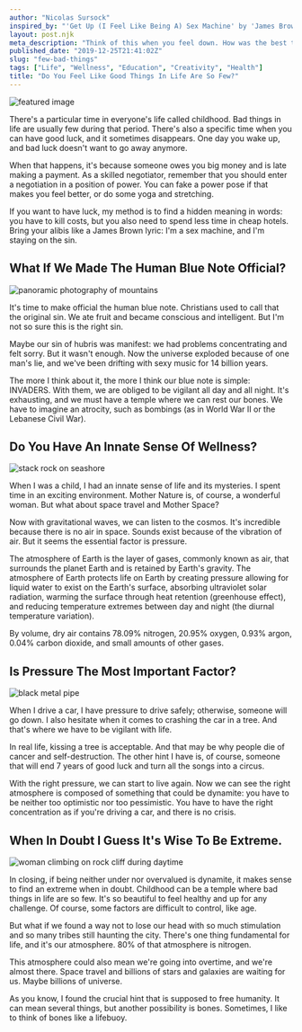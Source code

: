 ```yaml
---
author: "Nicolas Sursock"
inspired_by: "'Get Up (I Feel Like Being A) Sex Machine' by 'James Brown'"
layout: post.njk
meta_description: "Think of this when you feel down. How was the best time of your life? Was it filled with respect and activities? Laughter and love?"
published_date: "2019-12-25T21:41:02Z"
slug: "few-bad-things"
tags: ["Life", "Wellness", "Education", "Creativity", "Health"]
title: "Do You Feel Like Good Things In Life Are So Few?"
---
```


![featured image](https://images.unsplash.com/photo-1502086223501-7ea6ecd79368?ixlib=rb-4.0.3&ixid=MnwxMjA3fDB8MHxwaG90by1wYWdlfHx8fGVufDB8fHx8&auto=format&fit=crop)

There's a particular time in everyone's life called childhood. Bad things in life are usually few during that period. There's also a specific time when you can have good luck, and it sometimes disappears. One day you wake up, and bad luck doesn't want to go away anymore.

When that happens, it's because someone owes you big money and is late making a payment. As a skilled negotiator, remember that you should enter a negotiation in a position of power. You can fake a power pose if that makes you feel better, or do some yoga and stretching.

If you want to have luck, my method is to find a hidden meaning in words: you have to kill costs, but you also need to spend less time in cheap hotels. Bring your alibis like a James Brown lyric: I'm a sex machine, and I'm staying on the sin.

## What If We Made The Human Blue Note Official?

![panoramic photography of mountains](https://images.unsplash.com/photo-1486520299386-6d106b22014b?ixlib=rb-4.0.3&ixid=MnwxMjA3fDB8MHxwaG90by1wYWdlfHx8fGVufDB8fHx8&auto=format&fit=crop&q=80&w=800&h=600)

It's time to make official the human blue note. Christians used to call that the original sin. We ate fruit and became conscious and intelligent. But I'm not so sure this is the right sin.

Maybe our sin of hubris was manifest: we had problems concentrating and felt sorry. But it wasn't enough. Now the universe exploded because of one man's lie, and we've been drifting with sexy music for 14 billion years.

The more I think about it, the more I think our blue note is simple: INVADERS. With them, we are obliged to be vigilant all day and all night. It's exhausting, and we must have a temple where we can rest our bones. We have to imagine an atrocity, such as bombings (as in World War II or the Lebanese Civil War).

## Do You Have An Innate Sense Of Wellness?

![stack rock on seashore](https://images.unsplash.com/photo-1458501534264-7d326fa0ca04?ixlib=rb-4.0.3&ixid=MnwxMjA3fDB8MHxwaG90by1wYWdlfHx8fGVufDB8fHx8&auto=format&fit=crop&q=80&w=800&h=600)

When I was a child, I had an innate sense of life and its mysteries. I spent time in an exciting environment. Mother Nature is, of course, a wonderful woman. But what about space travel and Mother Space?

Now with gravitational waves, we can listen to the cosmos. It's incredible because there is no air in space. Sounds exist because of the vibration of air. But it seems the essential factor is pressure.

The atmosphere of Earth is the layer of gases, commonly known as air, that surrounds the planet Earth and is retained by Earth's gravity. The atmosphere of Earth protects life on Earth by creating pressure allowing for liquid water to exist on the Earth's surface, absorbing ultraviolet solar radiation, warming the surface through heat retention (greenhouse effect), and reducing temperature extremes between day and night (the diurnal temperature variation).

By volume, dry air contains 78.09% nitrogen, 20.95% oxygen, 0.93% argon, 0.04% carbon dioxide, and small amounts of other gases.

## Is Pressure The Most Important Factor?

![black metal pipe](https://images.unsplash.com/photo-1559590836-9eb74007ab44?ixlib=rb-4.0.3&ixid=MnwxMjA3fDB8MHxwaG90by1wYWdlfHx8fGVufDB8fHx8&auto=format&fit=crop&q=80&w=800&h=600)

When I drive a car, I have pressure to drive safely; otherwise, someone will go down. I also hesitate when it comes to crashing the car in a tree. And that's where we have to be vigilant with life.

In real life, kissing a tree is acceptable. And that may be why people die of cancer and self-destruction. The other hint I have is, of course, someone that will end 7 years of good luck and turn all the songs into a circus.

With the right pressure, we can start to live again. Now we can see the right atmosphere is composed of something that could be dynamite: you have to be neither too optimistic nor too pessimistic. You have to have the right concentration as if you're driving a car, and there is no crisis.

## When In Doubt I Guess It's Wise To Be Extreme.

![woman climbing on rock cliff during daytime](https://images.unsplash.com/photo-1494964227851-d31bec6b1363?ixlib=rb-4.0.3&ixid=MnwxMjA3fDB8MHxwaG90by1wYWdlfHx8fGVufDB8fHx8&auto=format&fit=crop&q=80&w=800&h=600)

In closing, if being neither under nor overvalued is dynamite, it makes sense to find an extreme when in doubt. Childhood can be a temple where bad things in life are so few. It's so beautiful to feel healthy and up for any challenge. Of course, some factors are difficult to control, like age.

But what if we found a way not to lose our head with so much stimulation and so many tribes still haunting the city. There's one thing fundamental for life, and it's our atmosphere. 80% of that atmosphere is nitrogen.

This atmosphere could also mean we're going into overtime, and we're almost there. Space travel and billions of stars and galaxies are waiting for us. Maybe billions of universe.

As you know, I found the crucial hint that is supposed to free humanity. It can mean several things, but another possibility is bones. Sometimes, I like to think of bones like a lifebuoy. 